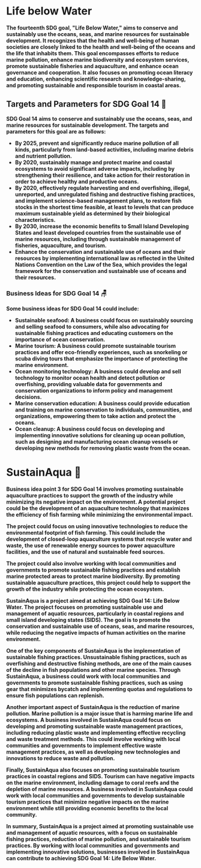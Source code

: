 # Life below Water
**The fourteenth SDG goal, "Life Below Water," aims to conserve and sustainably use the oceans, seas, and marine resources for sustainable development. It recognizes that the health and well-being of human societies are closely linked to the health and well-being of the oceans and the life that inhabits them. This goal encompasses efforts to reduce marine pollution, enhance marine biodiversity and ecosystem services, promote sustainable fisheries and aquaculture, and enhance ocean governance and cooperation. It also focuses on promoting ocean literacy and education, enhancing scientific research and knowledge-sharing, and promoting sustainable and responsible tourism in coastal areas.**

## Targets and Parameters for SDG Goal 14 💺

**SDG Goal 14 aims to conserve and sustainably use the oceans, seas, and marine resources for sustainable development. The targets and parameters for this goal are as follows:**

- **By 2025, prevent and significantly reduce marine pollution of all kinds, particularly from land-based activities, including marine debris and nutrient pollution.**
- **By 2020, sustainably manage and protect marine and coastal ecosystems to avoid significant adverse impacts, including by strengthening their resilience, and take action for their restoration in order to achieve healthy and productive oceans.**
- **By 2020, effectively regulate harvesting and end overfishing, illegal, unreported, and unregulated fishing and destructive fishing practices, and implement science-based management plans, to restore fish stocks in the shortest time feasible, at least to levels that can produce maximum sustainable yield as determined by their biological characteristics.**
- **By 2030, increase the economic benefits to Small Island Developing States and least developed countries from the sustainable use of marine resources, including through sustainable management of fisheries, aquaculture, and tourism.**
- **Enhance the conservation and sustainable use of oceans and their resources by implementing international law as reflected in the United Nations Convention on the Law of the Sea, which provides the legal framework for the conservation and sustainable use of oceans and their resources.**

### Business Ideas for SDG Goal 14 🪑

**Some business ideas for SDG Goal 14 could include:**

- **Sustainable seafood: A business could focus on sustainably sourcing and selling seafood to consumers, while also advocating for sustainable fishing practices and educating customers on the importance of ocean conservation.**
- **Marine tourism: A business could promote sustainable tourism practices and offer eco-friendly experiences, such as snorkeling or scuba diving tours that emphasize the importance of protecting the marine environment.**
- **Ocean monitoring technology: A business could develop and sell technology to monitor ocean health and detect pollution or overfishing, providing valuable data for governments and conservation organizations to inform policy and management decisions.**
- **Marine conservation education: A business could provide education and training on marine conservation to individuals, communities, and organizations, empowering them to take action and protect the oceans.**
- **Ocean cleanup: A business could focus on developing and implementing innovative solutions for cleaning up ocean pollution, such as designing and manufacturing ocean cleanup vessels or developing new methods for removing plastic waste from the ocean.**

# SustainAqua 🌊

**Business idea point 3 for SDG Goal 14 involves promoting sustainable aquaculture practices to support the growth of the industry while minimizing its negative impact on the environment. A potential project could be the development of an aquaculture technology that maximizes the efficiency of fish farming while minimizing the environmental impact.**

**The project could focus on using innovative technologies to reduce the environmental footprint of fish farming. This could include the development of closed-loop aquaculture systems that recycle water and waste, the use of renewable energy sources to power aquaculture facilities, and the use of natural and sustainable feed sources.**

**The project could also involve working with local communities and governments to promote sustainable fishing practices and establish marine protected areas to protect marine biodiversity. By promoting sustainable aquaculture practices, this project could help to support the growth of the industry while protecting the ocean ecosystem.**

**SustainAqua is a project aimed at achieving SDG Goal 14: Life Below Water. The project focuses on promoting sustainable use and management of aquatic resources, particularly in coastal regions and small island developing states (SIDS). The goal is to promote the conservation and sustainable use of oceans, seas, and marine resources, while reducing the negative impacts of human activities on the marine environment.**

**One of the key components of SustainAqua is the implementation of sustainable fishing practices. Unsustainable fishing practices, such as overfishing and destructive fishing methods, are one of the main causes of the decline in fish populations and other marine species. Through SustainAqua, a business could work with local communities and governments to promote sustainable fishing practices, such as using gear that minimizes bycatch and implementing quotas and regulations to ensure fish populations can replenish.**

**Another important aspect of SustainAqua is the reduction of marine pollution. Marine pollution is a major issue that is harming marine life and ecosystems. A business involved in SustainAqua could focus on developing and promoting sustainable waste management practices, including reducing plastic waste and implementing effective recycling and waste treatment methods. This could involve working with local communities and governments to implement effective waste management practices, as well as developing new technologies and innovations to reduce waste and pollution.**

**Finally, SustainAqua also focuses on promoting sustainable tourism practices in coastal regions and SIDS. Tourism can have negative impacts on the marine environment, including damage to coral reefs and the depletion of marine resources. A business involved in SustainAqua could work with local communities and governments to develop sustainable tourism practices that minimize negative impacts on the marine environment while still providing economic benefits to the local community.**

**In summary, SustainAqua is a project aimed at promoting sustainable use and management of aquatic resources, with a focus on sustainable fishing practices, reduction of marine pollution, and sustainable tourism practices. By working with local communities and governments and implementing innovative solutions, businesses involved in SustainAqua can contribute to achieving SDG Goal 14: Life Below Water.**
